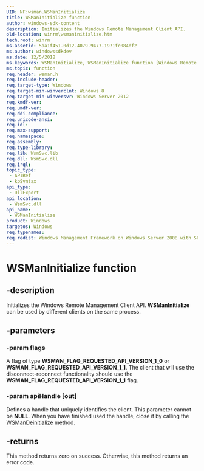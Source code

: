 ```yaml
---
UID: NF:wsman.WSManInitialize
title: WSManInitialize function
author: windows-sdk-content
description: Initializes the Windows Remote Management Client API.
old-location: winrm\wsmaninitialize.htm
tech.root: winrm
ms.assetid: 5aa1f451-0d12-4079-9477-1971fc084df2
ms.author: windowssdkdev
ms.date: 12/5/2018
ms.keywords: WSManInitialize, WSManInitialize function [Windows Remote Management], winrm.wsmaninitialize, wsman/WSManInitialize
ms.topic: function
req.header: wsman.h
req.include-header: 
req.target-type: Windows
req.target-min-winverclnt: Windows 8
req.target-min-winversvr: Windows Server 2012
req.kmdf-ver: 
req.umdf-ver: 
req.ddi-compliance: 
req.unicode-ansi: 
req.idl: 
req.max-support: 
req.namespace: 
req.assembly: 
req.type-library: 
req.lib: WsmSvc.lib
req.dll: WsmSvc.dll
req.irql: 
topic_type:
 - APIRef
 - kbSyntax
api_type:
 - DllExport
api_location:
 - WsmSvc.dll
api_name:
 - WSManInitialize
product: Windows
targetos: Windows
req.typenames: 
req.redist: Windows Management Framework on Windows Server 2008 with SP2 and Windows Vista with SP2
---
```


# WSManInitialize function


## -description


Initializes the Windows Remote Management Client API. <b>WSManInitialize</b> can be used by different clients on the same process.


## -parameters




### -param flags

A flag of type <b>WSMAN_FLAG_REQUESTED_API_VERSION_1_0</b> or <b>WSMAN_FLAG_REQUESTED_API_VERSION_1_1</b>.
The client that will use the disconnect-reconnect functionality should use the 
<b>WSMAN_FLAG_REQUESTED_API_VERSION_1_1</b> flag.


### -param apiHandle [out]

Defines a handle that uniquely identifies the client. This parameter cannot be <b>NULL</b>. When you have finished used the handle, close it by calling the <a href="https://msdn.microsoft.com/1b20ead1-cda0-4449-a454-1e695fe71de6">WSManDeinitialize</a> method.


## -returns



This method returns zero on success. Otherwise, this method returns an error code.



